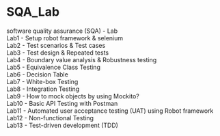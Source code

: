 # SQA_Lab
software quality assurance (SQA) - Lab
<br />
Lab1 - Setup robot framework & selenium<br />
Lab2 - Test scenarios & Test cases<br />
Lab3 - Test design & Repeated tests<br />
Lab4 - Boundary value analysis & Robustness testing<br />
Lab5 - Equivalence Class Testing<br />
Lab6 - Decision Table<br />
Lab7 - White-box Testing<br />
Lab8 - Integration Testing<br />
Lab9 - How to mock objects by using Mockito?<br />
Lab10 - Basic API Testing with Postman<br />
Lab11 - Automated user acceptance testing (UAT) using Robot framework<br />
Lab12 - Non-functional Testing<br />
Lab13 - Test-driven development (TDD)<br />
